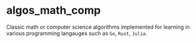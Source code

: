 # algos_math_comp
Classic math or computer science algorithms implemented for learning in various programming langauges such as `Go`, `Rust`, `Julia`.

